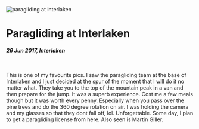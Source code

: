 <img class='img img--left img--grow' src='https://raw.githubusercontent.com/sreeramofficial/blog-posts/master/img/photos/paragliding-at-interlaken.jpg' alt='paragliding at interlaken' title='paragliding at interlaken' />

# Paragliding at Interlaken

#### _26 Jun 2017, Interlaken_

&nbsp;

This is one of my favourite pics. I saw the paragliding team at the base of
Interlaken and I just decided at the spur of the moment that I will do it no
matter what. They take you to the top of the mountain peak in a van and then
prepare for the jump. It was a superb experience. Cost me a few meals though but
it was worth every penny. Especially when you pass over the pine trees and do
the 360 degree rotation on air. I was holding the camera and my glasses so that
they dont fall off, lol. Unforgettable. Some day, I plan to get a paragliding
license from here. Also seen is Martin Giller.

&nbsp;
